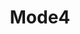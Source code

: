 ---
title: Mode4
permalink: /docs/StandardLibrary#Mode4
parent: Standard Library
has_children: false
nav_order: 16
---